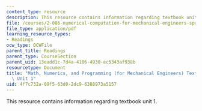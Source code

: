 ```yaml
---
content_type: resource
description: This resource contains information regarding textbook unit 1.
file: /courses/2-086-numerical-computation-for-mechanical-engineers-spring-2013/4f7c732a09f563d02dc96388973a5157_MIT2_086S13_Unit1_Textbook.pdf
file_type: application/pdf
learning_resource_types:
- Readings
ocw_type: OCWFile
parent_title: Readings
parent_type: CourseSection
parent_uid: 13eadd1c-7d4a-4106-4930-ec5343af938b
resourcetype: Document
title: "Math, Numerics, and Programming (for Mechanical Engineers) Textbook \u2013\
  \ Unit 1"
uid: 4f7c732a-09f5-63d0-2dc9-6388973a5157
---
```

This resource contains information regarding textbook unit 1.

